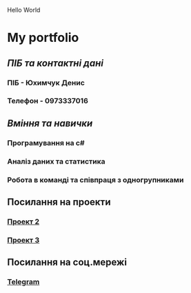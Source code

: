 <!DOCTYPE markdown>
Hello World
# **My portfolio**
## **_ПІБ та контактні дані_**
### ПІБ - Юхимчук Денис 
### Телефон - 0973337016
## **_Вміння та навички_**
### Програмування на c#
### Аналіз даних та статистика
### Робота в команді та співпраця з одногрупниками
## Посилання на проекти
### [Проект 2](https://github.com/Denchik1143/Lab-2.git)
### [Проект 3](https://github.com/Denchik1143/DenchikM1.github.io.git)
## Посилання на соц.мережі
### [Telegram](https//t.me/tSoYN1)